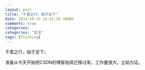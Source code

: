 ```yaml
---
layout: post
title: "千里之行，始于足下"
date: 2014-10-22 14:41:29 +0800
comments: true
categories: 
categories: "生活"
tags: [Thinking]
---
```

千里之行，始于足下。

准备从今天开始把CSDN的博客陆续迁移过来，工作量很大，立贴为证。
